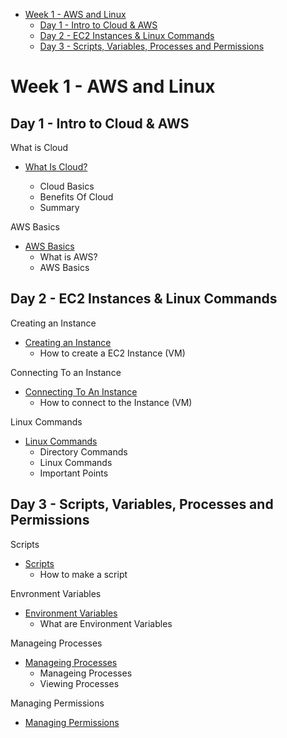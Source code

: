 

- [Week 1 - AWS and Linux](#week-1---aws-and-linux)
  - [Day 1 - Intro to Cloud \& AWS](#day-1---intro-to-cloud--aws)
  - [Day 2 - EC2 Instances \& Linux Commands](#day-2---ec2-instances--linux-commands)
  - [Day 3 - Scripts, Variables, Processes and Permissions](#day-3---scripts-variables-processes-and-permissions)


# Week 1 - AWS and Linux
## Day 1 - Intro to Cloud & AWS

What is Cloud
- [What Is Cloud?](<Week 1/Day 1/What-is-Cloud>)
    
    - Cloud Basics
    - Benefits Of Cloud
    - Summary

AWS Basics
- [AWS Basics](<Week 1/Day 1/AWS-Basics>)
    - What is AWS?
    - AWS Basics 



## Day 2 - EC2 Instances & Linux Commands

Creating an Instance
- [Creating an Instance](<Week 1/Day 2/AWS-EC2-Instance/Creating-an-EC2-Instance>)
    - How to create a EC2 Instance (VM)

Connecting To an Instance   
- [Connecting To An Instance](<Week 1/Day 2/AWS-EC2-Instance/Connecting to an Instance>)
    - How to connect to the Instance (VM)

Linux Commands  
- [Linux Commands](<Week 1/Day 2/Linux Commands>)
    - Directory Commands
    - Linux Commands
    - Important Points 


## Day 3 - Scripts, Variables, Processes and Permissions
Scripts
- [Scripts](<Week 1/Day 3/Scripts>)
  - How to make a script 

Envronment Variables
- [Environment Variables](<Week 1/Day 3/Environment Variables>)
  - What are Environment Variables 

Manageing Processes  
- [Manageing Processes](<Week 1/Day 3/Manageing Processes>)
  - Manageing Processes
  - Viewing Processes

Managing Permissions
- [Managing Permissions](<Week 1/Day 3/Managing Permissions>)



<!-- ![Screenshot-vs-code-contents](readme-images/Screenshot-vs-code-contents.png)  -->

<!-- ## How to change directory in Linux

Change directory using this command: `cd <directory>`

Change directory using this command: 
```
cd <directory>
<other commands>

``` -->